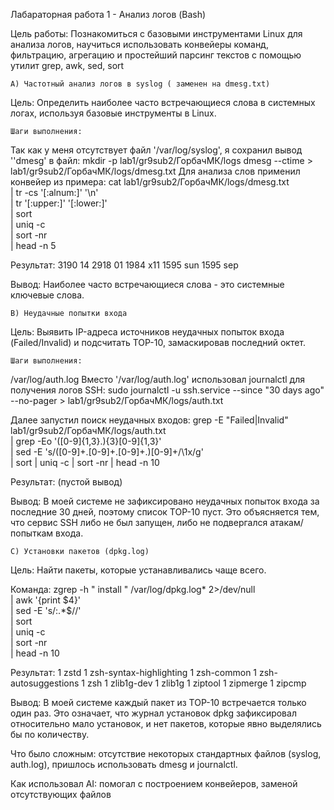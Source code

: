 Лабараторная работа 1 - Анализ логов (Bash)

Цель работы:
Познакомиться с базовыми инструментами Linux для анализа логов, научиться использовать конвейеры команд, фильтрацию, агрегацию и простейший парсинг текстов с помощью утилит grep, awk, sed, sort

	А) Частотный анализ логов в syslog ( заменен на dmesg.txt)
Цель:  Определить наиболее часто  встречающиеся слова в системных логах, используя базовые инструменты в Linux.

	Шаги выполнения:
Так как у меня отсутствует файл '/var/log/syslog',  я сохранил вывод ''dmesg' в файл:
	mkdir -p lab1/gr9sub2/ГорбачМК/logs
	dmesg --ctime > lab1/gr9sub2/ГорбачМК/logs/dmesg.txt
Для анализа слов применил конвейер из примера:
	cat lab1/gr9sub2/ГорбачМК/logs/dmesg.txt \
  | tr -cs '[:alnum:]' '\n' \
  | tr '[:upper:]' '[:lower:]' \
  | sort \
  | uniq -c \
  | sort -nr \
  | head -n 5

Результат:
	3190 14
	2918 01
	1984 x11
	1595 sun
	1595 sep

Вывод:
	Наиболее часто встречающиеся слова - это системные ключевые слова.



	B) Неудачные попытки входа
Цель: Выявить IP-адреса источников неудачных попыток входа (Failed/Invalid) и подсчитать TOP-10, замаскировав последний октет.

	Шаги выполнения:
/var/log/auth.log 
Вместо '/var/log/auth.log' использовал journalctl для получения логов SSH:
sudo journalctl -u ssh.service --since "30 days ago" --no-pager > lab1/gr9sub2/ГорбачМК/logs/auth.txt

Далее запустил поиск неудачных входов:
grep -E "Failed|Invalid" lab1/gr9sub2/ГорбачМК/logs/auth.txt \
  | grep -Eo '([0-9]{1,3}\.){3}[0-9]{1,3}' \
  | sed -E 's/([0-9]+\.[0-9]+\.[0-9]+\.)[0-9]+/\1x/g' \
  | sort | uniq -c | sort -nr | head -n 10

Результат: (пустой вывод)

Вывод:	В моей системе не зафиксировано неудачных попыток входа за последние 30 дней, поэтому список TOP-10 пуст. Это объясняется тем, что сервис SSH либо не был запущен, либо не подвергался атакам/попыткам входа.






	C) Установки пакетов (dpkg.log)

Цель:
Найти пакеты, которые устанавливались чаще всего.

Команда:
zgrep -h " install " /var/log/dpkg.log* 2>/dev/null \
  | awk '{print $4}' \
  | sed -E 's/:.*$//' \
  | sort \
  | uniq -c \
  | sort -nr \
  | head -n 10

Результат:
	  1 zstd
      1 zsh-syntax-highlighting
      1 zsh-common
      1 zsh-autosuggestions
      1 zsh
      1 zlib1g-dev
      1 zlib1g
      1 ziptool
      1 zipmerge
      1 zipcmp


Вывод:
В моей системе каждый пакет из TOP-10 встречается только один раз.
Это означает, что журнал установок dpkg зафиксировал относительно мало установок, и нет пакетов, которые явно выделялись бы по количеству.

Что было сложным:
 отсутствие некоторых стандартных файлов (syslog, auth.log), пришлось использовать dmesg и journalctl.

Как использовал AI:
 помогал с построением конвейеров, заменой отсутствующих файлов
